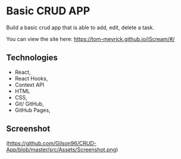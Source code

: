 # Basic CRUD APP

Build a basic crud app that is able to add, edit, delete a task. 

You can view the site here: 
https://tom-meyrick.github.io/iScream/#/

## Technologies
- React,
- React Hooks,
- Context API
- HTML 
- CSS,
- Git/ GitHub,
- GitHub Pages,

## Screenshot

(https://github.com/Gilson96/CRUD-App/blob/master/src/Assets/Screenshot.png)
